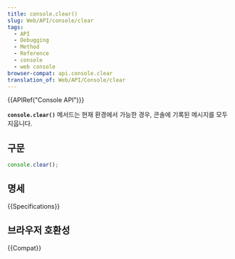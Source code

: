 ```yaml
---
title: console.clear()
slug: Web/API/console/clear
tags:
  - API
  - Debugging
  - Method
  - Reference
  - console
  - web console
browser-compat: api.console.clear
translation_of: Web/API/Console/clear
---
```

{{APIRef("Console API")}}

**`console.clear()`** 메서드는 현재 환경에서 가능한 경우, 콘솔에 기록된 메시지를 모두 지웁니다.

## 구문

```js
console.clear();
```

## 명세

{{Specifications}}

## 브라우저 호환성

{{Compat}}
